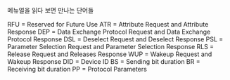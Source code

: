 메뉴얼을 읽다 보면 만나는 단어들

RFU = Reserved for Future Use
ATR = Attribute Request and Attribute Response
DEP = Data Exchange Protocol Request and Data Exchange Protocol Response
DSL = Deselect Request and Deselect Response
PSL = Parameter Selection Request and Parameter Selection Response
RLS = Release Request and Releases Response
WUP = Wakeup Request and Wakeup Response
DID = Device ID
BS = Sending bit duration
BR = Receiving bit duration
PP = Protocol Parameters

